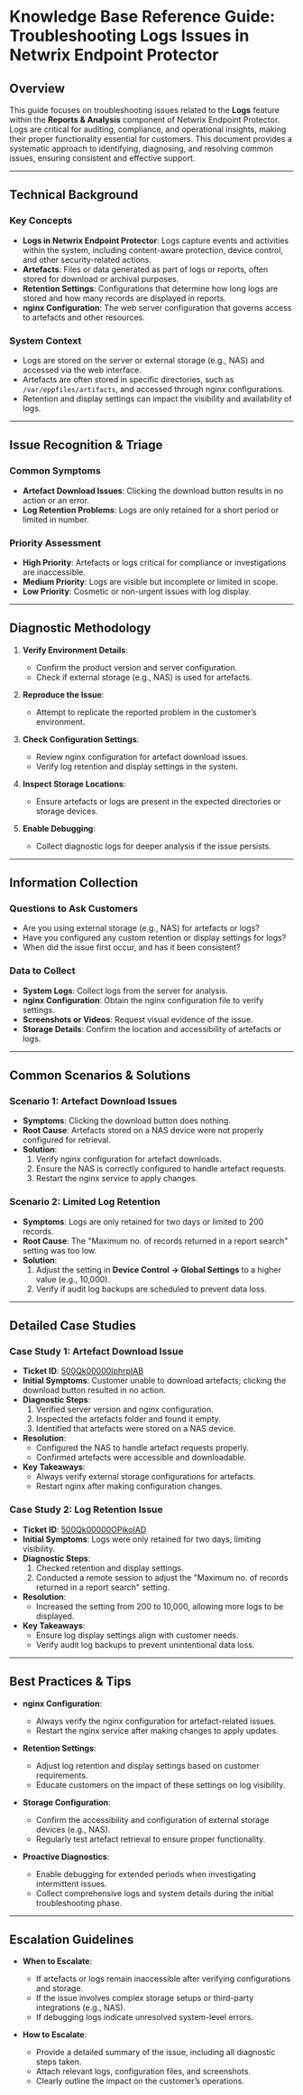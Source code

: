 # Knowledge Base Reference Guide: Troubleshooting Logs Issues in Netwrix Endpoint Protector

## Overview

This guide focuses on troubleshooting issues related to the **Logs** feature within the **Reports & Analysis** component of Netwrix Endpoint Protector. Logs are critical for auditing, compliance, and operational insights, making their proper functionality essential for customers. This document provides a systematic approach to identifying, diagnosing, and resolving common issues, ensuring consistent and effective support.

---

## Technical Background

### Key Concepts
- **Logs in Netwrix Endpoint Protector**: Logs capture events and activities within the system, including content-aware protection, device control, and other security-related actions.
- **Artefacts**: Files or data generated as part of logs or reports, often stored for download or archival purposes.
- **Retention Settings**: Configurations that determine how long logs are stored and how many records are displayed in reports.
- **nginx Configuration**: The web server configuration that governs access to artefacts and other resources.

### System Context
- Logs are stored on the server or external storage (e.g., NAS) and accessed via the web interface.
- Artefacts are often stored in specific directories, such as `/var/eppfiles/artifacts`, and accessed through nginx configurations.
- Retention and display settings can impact the visibility and availability of logs.

---

## Issue Recognition & Triage

### Common Symptoms
- **Artefact Download Issues**: Clicking the download button results in no action or an error.
- **Log Retention Problems**: Logs are only retained for a short period or limited in number.

### Priority Assessment
- **High Priority**: Artefacts or logs critical for compliance or investigations are inaccessible.
- **Medium Priority**: Logs are visible but incomplete or limited in scope.
- **Low Priority**: Cosmetic or non-urgent issues with log display.

---

## Diagnostic Methodology

1. **Verify Environment Details**:
   - Confirm the product version and server configuration.
   - Check if external storage (e.g., NAS) is used for artefacts.

2. **Reproduce the Issue**:
   - Attempt to replicate the reported problem in the customer’s environment.

3. **Check Configuration Settings**:
   - Review nginx configuration for artefact download issues.
   - Verify log retention and display settings in the system.

4. **Inspect Storage Locations**:
   - Ensure artefacts or logs are present in the expected directories or storage devices.

5. **Enable Debugging**:
   - Collect diagnostic logs for deeper analysis if the issue persists.

---

## Information Collection

### Questions to Ask Customers
- Are you using external storage (e.g., NAS) for artefacts or logs?
- Have you configured any custom retention or display settings for logs?
- When did the issue first occur, and has it been consistent?

### Data to Collect
- **System Logs**: Collect logs from the server for analysis.
- **nginx Configuration**: Obtain the nginx configuration file to verify settings.
- **Screenshots or Videos**: Request visual evidence of the issue.
- **Storage Details**: Confirm the location and accessibility of artefacts or logs.

---

## Common Scenarios & Solutions

### Scenario 1: Artefact Download Issues
- **Symptoms**: Clicking the download button does nothing.
- **Root Cause**: Artefacts stored on a NAS device were not properly configured for retrieval.
- **Solution**:
  1. Verify nginx configuration for artefact downloads.
  2. Ensure the NAS is correctly configured to handle artefact requests.
  3. Restart the nginx service to apply changes.

### Scenario 2: Limited Log Retention
- **Symptoms**: Logs are only retained for two days or limited to 200 records.
- **Root Cause**: The "Maximum no. of records returned in a report search" setting was too low.
- **Solution**:
  1. Adjust the setting in **Device Control -> Global Settings** to a higher value (e.g., 10,000).
  2. Verify if audit log backups are scheduled to prevent data loss.

---

## Detailed Case Studies

### Case Study 1: Artefact Download Issue
- **Ticket ID**: [500Qk00000IphrpIAB](https://nwxcorp.lightning.force.com/lightning/r/Case/500Qk00000IphrpIAB/view)
- **Initial Symptoms**: Customer unable to download artefacts; clicking the download button resulted in no action.
- **Diagnostic Steps**:
  1. Verified server version and nginx configuration.
  2. Inspected the artefacts folder and found it empty.
  3. Identified that artefacts were stored on a NAS device.
- **Resolution**:
  - Configured the NAS to handle artefact requests properly.
  - Confirmed artefacts were accessible and downloadable.
- **Key Takeaways**:
  - Always verify external storage configurations for artefacts.
  - Restart nginx after making configuration changes.

### Case Study 2: Log Retention Issue
- **Ticket ID**: [500Qk00000OPikoIAD](https://nwxcorp.lightning.force.com/lightning/r/Case/500Qk00000OPikoIAD/view)
- **Initial Symptoms**: Logs were only retained for two days, limiting visibility.
- **Diagnostic Steps**:
  1. Checked retention and display settings.
  2. Conducted a remote session to adjust the "Maximum no. of records returned in a report search" setting.
- **Resolution**:
  - Increased the setting from 200 to 10,000, allowing more logs to be displayed.
- **Key Takeaways**:
  - Ensure log display settings align with customer needs.
  - Verify audit log backups to prevent unintentional data loss.

---

## Best Practices & Tips

- **nginx Configuration**:
  - Always verify the nginx configuration for artefact-related issues.
  - Restart the nginx service after making changes to apply updates.

- **Retention Settings**:
  - Adjust log retention and display settings based on customer requirements.
  - Educate customers on the impact of these settings on log visibility.

- **Storage Configuration**:
  - Confirm the accessibility and configuration of external storage devices (e.g., NAS).
  - Regularly test artefact retrieval to ensure proper functionality.

- **Proactive Diagnostics**:
  - Enable debugging for extended periods when investigating intermittent issues.
  - Collect comprehensive logs and system details during the initial troubleshooting phase.

---

## Escalation Guidelines

- **When to Escalate**:
  - If artefacts or logs remain inaccessible after verifying configurations and storage.
  - If the issue involves complex storage setups or third-party integrations (e.g., NAS).
  - If debugging logs indicate unresolved system-level errors.

- **How to Escalate**:
  - Provide a detailed summary of the issue, including all diagnostic steps taken.
  - Attach relevant logs, configuration files, and screenshots.
  - Clearly outline the impact on the customer’s operations.


